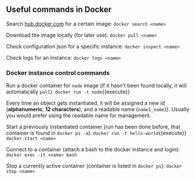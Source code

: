 
## Useful commands in Docker

Search [hub.docker.com](https://hub.docker.com/) for a certain image:
`docker search <name>`

Download the image locally (for later use):
`docker pull <name>`

Check configuration json for a specific instance:
`docker inspect <name>`

Check logs for an instance:
`docker logs <name>`

### Docker instance control commands

Run a docker container for `node` image (if it hasn't been found locally, it will automatically `pull`):
`docker run -t node`{{execute}}

Every time an object gets instantiated, it will be assigned a new id (**alphanumeric**, **12 characters**), and a readable name (`name1_name2`). Usually you would prefer using the readable name for management.

Start a previously instantiated container (run has been done before, that container is found in `docker ps -a`):
`docker run -t hello-world`{{execute}}
`docker start <name>`

Connect to a container (attach a bash to the docker instance and login):
`docker exec -it <name> bash`

Stop a currently active container (container is listed in `docker ps`):
`docker stop <name>`
